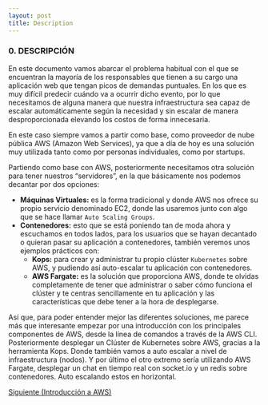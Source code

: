 ```yaml
---
layout: post
title: Description
---
```


<div id='id0' />

### **0. DESCRIPCIÓN**

En este documento vamos abarcar el problema habitual con el que se encuentran la mayoría de los responsables que tienen a su cargo una aplicación web que tengan picos de demandas puntuales. En los que es muy difícil predecir cuándo va a ocurrir dicho evento, por lo que necesitamos de alguna manera que nuestra infraestructura sea capaz de escalar automáticamente según la necesidad y sin escalar de manera desproporcionada elevando los costos de forma innecesaria.

En este caso siempre vamos a partir como base, como proveedor de nube pública AWS (Amazon Web Services), ya que a día de hoy es una solución muy utilizada tanto como por personas individuales, como por startups.

Partiendo como base con AWS, posteriormente necesitamos otra solución para tener nuestros “servidores”, en la que básicamente nos podemos decantar por dos opciones:

* **Máquinas Virtuales:** es la forma tradicional y donde AWS nos ofrece su propio servicio denominado EC2, donde las usaremos junto con algo que se hace llamar `Auto Scaling Groups`.
* **Contenedores:** esto que se está poniendo tan de moda ahora y escuchamos en todos lados, para los usuarios que se hayan decantado o quieran pasar su aplicación a contenedores, también veremos unos ejemplos prácticos con:
    * **Kops:** para crear y administrar tu propio clúster `Kubernetes` sobre AWS, y pudiendo así auto-escalar tu aplicación con contenedores.
    * **AWS Fargate:** es la solución que proporciona AWS, donde te olvidas completamente de tener que administrar o saber cómo funciona el clúster y te centras sencillamente en tu aplicación y las características que debe tener a la hora de desplegarse.

Así que, para poder entender mejor las diferentes soluciones, me parece más que interesante empezar por una introducción con los principales componentes de AWS, desde la línea de comandos a través de la AWS CLI.
Posteriormente desplegar un Clúster de Kubernetes sobre AWS, gracias a la herramienta Kops. Donde también vamos a auto escalar a nivel de infraestructura (nodos).
Y por último el otro extremo sería utilizando AWS Fargate, desplegar un chat en tiempo real con socket.io y un redis sobre contenedores. Auto escalando estos en horizontal.

<div>
<a href="#introduction/#id1">Siguiente (Introducción a AWS)</a>
</div>